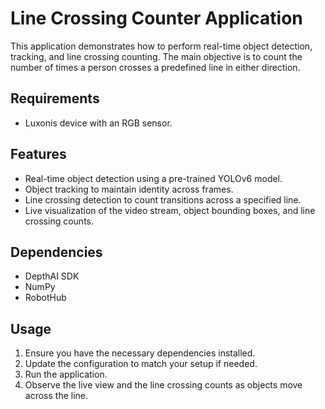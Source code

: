 # Line Crossing Counter Application

This application demonstrates how to perform real-time object detection, tracking, and line crossing counting.
The main objective is to count the number of times a person crosses a predefined line in either direction.

## Requirements

- Luxonis device with an RGB sensor.

## Features

- Real-time object detection using a pre-trained YOLOv6 model.
- Object tracking to maintain identity across frames.
- Line crossing detection to count transitions across a specified line.
- Live visualization of the video stream, object bounding boxes, and line crossing counts.

## Dependencies

- DepthAI SDK
- NumPy
- RobotHub

## Usage

1. Ensure you have the necessary dependencies installed.
2. Update the configuration to match your setup if needed.
3. Run the application.
4. Observe the live view and the line crossing counts as objects move across the line.
